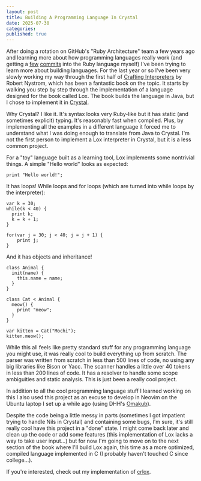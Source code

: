 ```yaml
---
layout: post
title: Building A Programming Language In Crystal
date: 2025-07-30
categories: 
published: true
---
```


After doing a rotation on GitHub's "Ruby Architecture" team a few years ago and learning more about how programming languages really work (and getting a [few](https://github.com/ruby/ruby/pull/6078) [commits](https://github.com/ruby/ruby/pull/6079) into the Ruby language myself) I've been trying to learn more about building languages. For the last year or so I've been very slowly working my way through the first half of [Crafting Interpreters](https://craftinginterpreters.com/) by Robert Nystrom, which has been a fantastic book on the topic. It starts by walking you step by step through the implementation of a language designed for the book called Lox. The book builds the language in Java, but I chose to implement it in [Crystal](https://crystal-lang.org/).

Why Crystal? I like it. It's syntax looks very Ruby-like but it has static (and sometimes explicit) typing. It's reasonably fast when compiled. Plus, by implementing all the examples in a different language it forced me to understand what I was doing enough to translate from Java to Crystal. I'm not the first person to implement a Lox interpreter in Crystal, but it is a less common project.

For a "toy" language built as a learning tool, Lox implements some nontrivial things. A simple "Hello world" looks as expected:

```
print "Hello world!";
```

It has loops! While loops and for loops (which are turned into while loops by the interpreter):

```
var k = 30;
while(k < 40) {
  print k;
  k = k + 1;
}

for(var j = 30; j < 40; j = j + 1) {
    print j;
}
```

And it has objects and inheritance!

```
class Animal {
  init(name) {
    this.name = name;
  }
}

class Cat < Animal {
  meow() {
    print "meow";
  }
}

var kitten = Cat("Mochi");
kitten.meow();
```

While this all feels like pretty standard stuff for any programming language you might use, it was really cool to build everything up from scratch. The parser was written from scratch in less than 500 lines of code, no using any big libraries like Bison or Yacc. The scanner handles a little over 40 tokens in less than 200 lines of code. It has a resolver to handle some scope ambiguities and static analysis. This is just been a really cool project. 

In addition to all the cool programming language stuff I learned working on this I also used this project as an excuse to develop in Neovim on the Ubuntu laptop I set up a while ago (using DHH's [Omakub](https://omakub.org/)).

Despite the code being a little messy in parts (sometimes I got impatient trying to handle Nils in Crystal) and containing some bugs, I'm sure, it's still really cool have this project in a "done" state. I might come back later and clean up the code or add some features (this implementation of Lox lacks a way to take user input...) but for now I'm going to move on to the next section of the book where I'll build Lox again, this time as a more optimized, compiled language implemented in C (I probably haven't touched C since college...).

If you're interested, check out my implementation of [crlox](https://github.com/dorkrawk/crlox).



